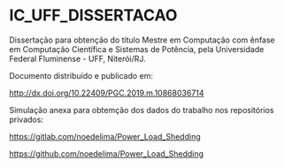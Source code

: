 # IC_UFF_DISSERTACAO
Dissertação para obtenção do título Mestre em Computação com ênfase em Computação Científica e Sistemas de Potência, pela Universidade Federal Fluminense - UFF, Niterói/RJ.

Documento distribuído e publicado em:

http://dx.doi.org/10.22409/PGC.2019.m.10868036714

Simulação anexa para obtemção dos dados do trabalho nos repositórios privados:

https://gitlab.com/noedelima/Power_Load_Shedding

https://github.com/noedelima/Power_Load_Shedding
